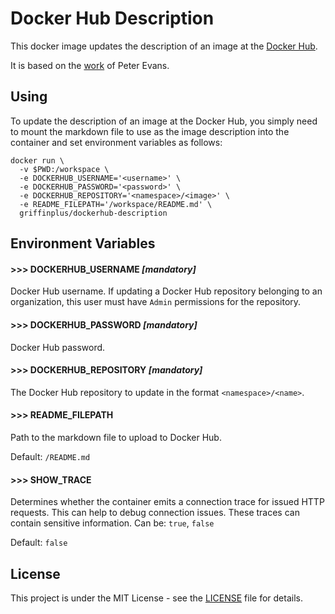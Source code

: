 # Docker Hub Description

This docker image updates the description of an image at the [Docker Hub](https://hub.docker.com/).

It is based on the [work](https://github.com/peter-evans/dockerhub-description) of Peter Evans.

## Using

To update the description of an image at the Docker Hub, you simply need to mount the markdown file to use as the image
description into the container and set environment variables as follows:

```shell
docker run \
  -v $PWD:/workspace \
  -e DOCKERHUB_USERNAME='<username>' \
  -e DOCKERHUB_PASSWORD='<password>' \
  -e DOCKERHUB_REPOSITORY='<namespace>/<image>' \
  -e README_FILEPATH='/workspace/README.md' \
  griffinplus/dockerhub-description
```

## Environment Variables

#### >>> DOCKERHUB_USERNAME ***[mandatory]***

Docker Hub username. If updating a Docker Hub repository belonging to an organization, this user must have `Admin`
permissions for the repository.

#### >>> DOCKERHUB_PASSWORD ***[mandatory]***

Docker Hub password.

#### >>> DOCKERHUB_REPOSITORY ***[mandatory]***

The Docker Hub repository to update in the format `<namespace>/<name>`.

#### >>> README_FILEPATH

Path to the markdown file to upload to Docker Hub.

Default: `/README.md`

#### >>> SHOW_TRACE

Determines whether the container emits a connection trace for issued HTTP requests. This can help to debug
connection issues. These traces can contain sensitive information. Can be: `true`, `false`

Default: `false`

## License

This project is under the MIT License - see the [LICENSE](LICENSE) file for details.
